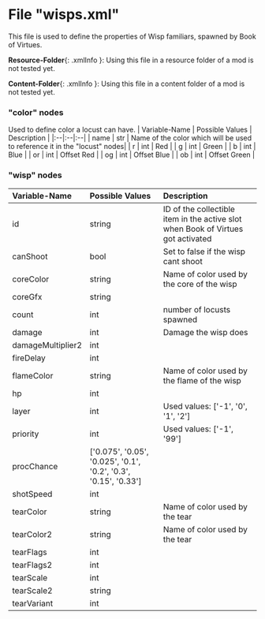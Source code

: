 # File "wisps.xml"
This file is used to define the properties of Wisp familiars, spawned by Book of Virtues.

**Resource-Folder**{: .xmlInfo }: Using this file in a resource folder of a mod is not tested yet.

**Content-Folder**{: .xmlInfo }: Using this file in a content folder of a mod is not tested yet.

### "color" nodes
Used to define color a locust can have.
| Variable-Name | Possible Values | Description |
|:--|:--|:--|
| name | str | Name of the color which will be used to reference it in the "locust" nodes|
| r | int | Red |
| g | int | Green |
| b | int | Blue |
| or | int | Offset Red |
| og | int | Offset Blue |
| ob | int | Offset Green |

### "wisp" nodes
| Variable-Name | Possible Values | Description |
|:--|:--|:--|
| id | string | ID of the collectible item in the active slot when Book of Virtues got activated |
| canShoot | bool | Set to false if the wisp cant shoot|
| coreColor | string | Name of color used by the core of the wisp |
| coreGfx | string ||
| count | int | number of locusts spawned |
| damage | int | Damage the wisp does |
| damageMultiplier2 | int ||
| fireDelay | int ||
| flameColor | string | Name of color used by the flame of the wisp |
| hp | int ||
| layer | int | Used values: ['-1', '0', '1', '2'] |
| priority | int | Used values: ['-1', '99'] |
| procChance | ['0.075', '0.05', '0.025', '0.1', '0.2', '0.3', '0.15', '0.33'] ||
| shotSpeed | int ||
| tearColor | string | Name of color used by the tear |
| tearColor2 | string | Name of color used by the tear |
| tearFlags | int ||
| tearFlags2 | int ||
| tearScale | int ||
| tearScale2 | string ||
| tearVariant | int ||
